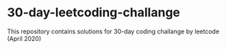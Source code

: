 # 30-day-leetcoding-challange
This repository contains solutions for 30-day coding challange by leetcode (April 2020)
